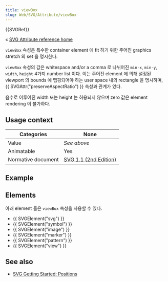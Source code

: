 ```yaml
---
title: viewBox
slug: Web/SVG/Attribute/viewBox
---
```


{{SVGRef}}

« [SVG Attribute reference home](/en-US/SVG/Attribute)

`viewBox` 속성은 특수한 container element 에 fit 하기 위한 주어진 graphics stretch 의 set 을 명시한다.

`viewBox` 속성의 값은 whitespace and/or a comma 로 나뉘어진 `min-x`, `min-y`, `width`, `height` 4가지 number list 이다. 이는 주어진 element 에 의해 설정된 viewport 의 bounds 에 맵핑되어야 하는 user space 내의 rectangle 을 명시하며, {{ SVGAttr("preserveAspectRatio") }} 속성과 관계가 있다.

음수로 이루어진 width 또는 height 는 허용되지 않으며 zero 값은 element rendering 이 불가하다.

## Usage context

| Categories         | None                                                                             |
| ------------------ | -------------------------------------------------------------------------------- |
| Value              | _See above_                                                                      |
| Animatable         | Yes                                                                              |
| Normative document | [SVG 1.1 (2nd Edition)](https://www.w3.org/TR/SVG11/coords.html#ViewBoxAttribute) |

## Example

## Elements

아래 element 들은 `viewBox` 속성을 사용할 수 있다.

- {{ SVGElement("svg") }}
- {{ SVGElement("symbol") }}
- {{ SVGElement("image") }}
- {{ SVGElement("marker") }}
- {{ SVGElement("pattern") }}
- {{ SVGElement("view") }}

## See also

- [SVG Getting Started: Positions](/en-US/SVG/Tutorial/Positions)
